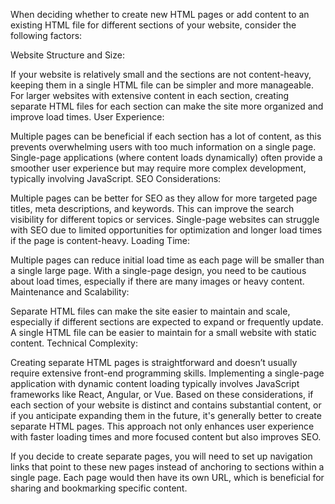 
When deciding whether to create new HTML pages or add content to an existing HTML file for different sections of your website, consider the following factors:

Website Structure and Size:

If your website is relatively small and the sections are not content-heavy, keeping them in a single HTML file can be simpler and more manageable.
For larger websites with extensive content in each section, creating separate HTML files for each section can make the site more organized and improve load times.
User Experience:

Multiple pages can be beneficial if each section has a lot of content, as this prevents overwhelming users with too much information on a single page.
Single-page applications (where content loads dynamically) often provide a smoother user experience but may require more complex development, typically involving JavaScript.
SEO Considerations:

Multiple pages can be better for SEO as they allow for more targeted page titles, meta descriptions, and keywords. This can improve the search visibility for different topics or services.
Single-page websites can struggle with SEO due to limited opportunities for optimization and longer load times if the page is content-heavy.
Loading Time:

Multiple pages can reduce initial load time as each page will be smaller than a single large page.
With a single-page design, you need to be cautious about load times, especially if there are many images or heavy content.
Maintenance and Scalability:

Separate HTML files can make the site easier to maintain and scale, especially if different sections are expected to expand or frequently update.
A single HTML file can be easier to maintain for a small website with static content.
Technical Complexity:

Creating separate HTML pages is straightforward and doesn’t usually require extensive front-end programming skills.
Implementing a single-page application with dynamic content loading typically involves JavaScript frameworks like React, Angular, or Vue.
Based on these considerations, if each section of your website is distinct and contains substantial content, or if you anticipate expanding them in the future, it's generally better to create separate HTML pages. This approach not only enhances user experience with faster loading times and more focused content but also improves SEO.

If you decide to create separate pages, you will need to set up navigation links that point to these new pages instead of anchoring to sections within a single page. Each page would then have its own URL, which is beneficial for sharing and bookmarking specific content.